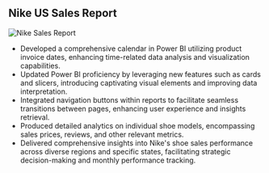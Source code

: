 ## Nike US Sales Report   

![Nike Sales Report](https://github.com/gentallman/Nike-US-Sales/assets/78334851/729f9e18-2f53-4911-b643-7ba19f41f585)


- Developed a comprehensive calendar in Power BI utilizing product invoice dates, enhancing time-related data analysis and visualization capabilities.
- Updated Power BI proficiency by leveraging new features such as cards and slicers, introducing captivating visual elements and improving data interpretation.
- Integrated navigation buttons within reports to facilitate seamless transitions between pages, enhancing user experience and insights retrieval.
- Produced detailed analytics on individual shoe models, encompassing sales prices, reviews, and other relevant metrics.
- Delivered comprehensive insights into Nike's shoe sales performance across diverse regions and specific states, facilitating strategic decision-making and monthly performance tracking.
